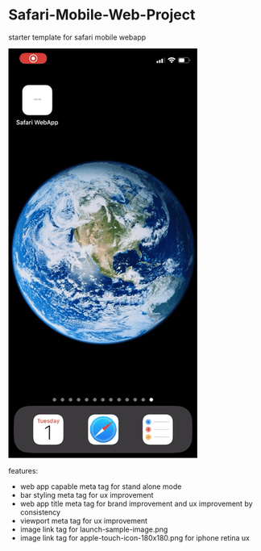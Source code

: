 # Safari-Mobile-Web-Project

starter template for safari mobile webapp

![launch image](IMG_1020.gif)

features:

- web app capable meta tag for stand alone mode
- bar styling meta tag for ux improvement
- web app title meta tag for brand improvement and ux improvement by consistency
- viewport meta tag for ux improvement
- image link tag for launch-sample-image.png
- image link tag for apple-touch-icon-180x180.png for iphone retina ux
